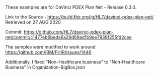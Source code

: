 These examples are for DaVinci PDEX Plan Net - Release 0.3.0. 

Link to the Source - https://build.fhir.org/ig/HL7/davinci-pdex-plan-net/
Retrieved on 27 AUG 2020

Commit: https://github.com/HL7/davinci-pdex-plan-net/commit/c1477eb6beda6a29d69ad1b9ee7938f255fd2cee

The samples were modified to work around https://github.com/IBM/FHIR/issues/1446

Additionally, I fixed "Non-Healthcare business" to "Non-Healthcare Business" in Organization-BigBox.json